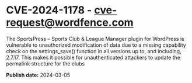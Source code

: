 # CVE-2024-1178 - cve-request@wordfence.com

The SportsPress – Sports Club & League Manager plugin for WordPress is vulnerable to unauthorized modification of data due to a missing capability check on the settings_save() function in all versions up to, and including, 2.7.17. This makes it possible for unauthenticated attackers to update the permalink structure for the clubs

**Publish date:** 2024-03-05
